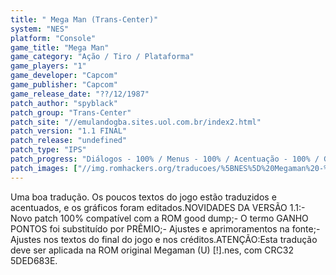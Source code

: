 ```yaml
---
title: " Mega Man (Trans-Center)"
system: "NES"
platform: "Console"
game_title: "Mega Man"
game_category: "Ação / Tiro / Plataforma"
game_players: "1"
game_developer: "Capcom"
game_publisher: "Capcom"
game_release_date: "??/12/1987"
patch_author: "spyblack"
patch_group: "Trans-Center"
patch_site: "//emulandogba.sites.uol.com.br/index2.html"
patch_version: "1.1 FINAL"
patch_release: "undefined"
patch_type: "IPS"
patch_progress: "Diálogos - 100% / Menus - 100% / Acentuação - 100% / Gráficos - 100%"
patch_images: ["//img.romhackers.org/traducoes/%5BNES%5D%20Megaman%20-%20Trans-Center%20-%201.png","//img.romhackers.org/traducoes/%5BNES%5D%20Megaman%20-%20Trans-Center%20-%202.png","//img.romhackers.org/traducoes/%5BNES%5D%20Megaman%20-%20Trans-Center%20-%203.png"]
---
```

Uma boa tradução. Os poucos textos do jogo estão traduzidos e acentuados, e os gráficos foram editados.NOVIDADES DA VERSÃO 1.1:- Novo patch 100% compatível com a ROM good dump;- O termo GANHO PONTOS foi substituído por PRÊMIO;- Ajustes e aprimoramentos na fonte;- Ajustes nos textos do final do jogo e nos créditos.ATENÇÃO:Esta tradução deve ser aplicada na ROM original Megaman (U) [!].nes, com CRC32 5DED683E.